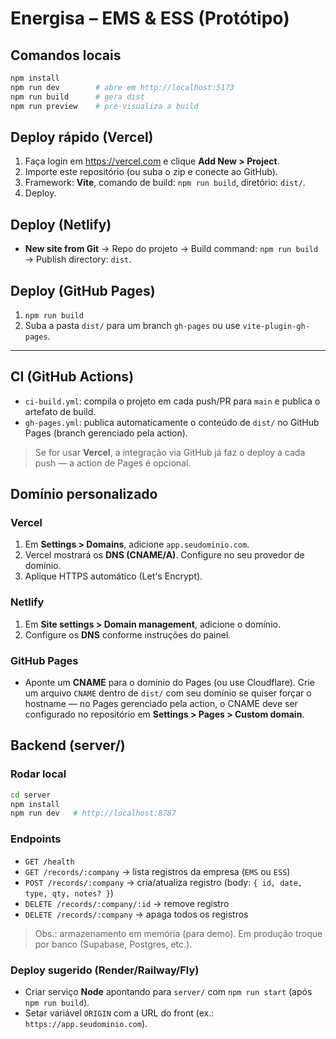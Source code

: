 # Energisa – EMS & ESS (Protótipo)

## Comandos locais
```bash
npm install
npm run dev        # abre em http://localhost:5173
npm run build      # gera dist
npm run preview    # pré-visualiza a build
```

## Deploy rápido (Vercel)
1. Faça login em https://vercel.com e clique **Add New > Project**.
2. Importe este repositório (ou suba o zip e conecte ao GitHub).
3. Framework: **Vite**, comando de build: `npm run build`, diretório: `dist/`.
4. Deploy.

## Deploy (Netlify)
- **New site from Git** → Repo do projeto → Build command: `npm run build` → Publish directory: `dist`.

## Deploy (GitHub Pages)
1. `npm run build`
2. Suba a pasta `dist/` para um branch `gh-pages` ou use `vite-plugin-gh-pages`.

---

## CI (GitHub Actions)

- `ci-build.yml`: compila o projeto em cada push/PR para `main` e publica o artefato de build.
- `gh-pages.yml`: publica automaticamente o conteúdo de `dist/` no GitHub Pages (branch gerenciado pela action).

> Se for usar **Vercel**, a integração via GitHub já faz o deploy a cada push — a action de Pages é opcional.

## Domínio personalizado

### Vercel
1. Em **Settings > Domains**, adicione `app.seudominio.com`.
2. Vercel mostrará os **DNS (CNAME/A)**. Configure no seu provedor de domínio.
3. Aplique HTTPS automático (Let's Encrypt).

### Netlify
1. Em **Site settings > Domain management**, adicione o domínio.
2. Configure os **DNS** conforme instruções do painel.

### GitHub Pages
- Aponte um **CNAME** para o domínio do Pages (ou use Cloudflare). Crie um arquivo `CNAME` dentro de `dist/` com seu domínio se quiser forçar o hostname — no Pages gerenciado pela action, o CNAME deve ser configurado no repositório em **Settings > Pages > Custom domain**.

## Backend (server/)

### Rodar local
```bash
cd server
npm install
npm run dev   # http://localhost:8787
```

### Endpoints
- `GET /health`
- `GET /records/:company` → lista registros da empresa (`EMS` ou `ESS`)
- `POST /records/:company` → cria/atualiza registro (body: `{ id, date, type, qty, notes? }`)
- `DELETE /records/:company/:id` → remove registro
- `DELETE /records/:company` → apaga todos os registros

> Obs.: armazenamento em memória (para demo). Em produção troque por banco (Supabase, Postgres, etc.).

### Deploy sugerido (Render/Railway/Fly)
- Criar serviço **Node** apontando para `server/` com `npm run start` (após `npm run build`).
- Setar variável `ORIGIN` com a URL do front (ex.: `https://app.seudominio.com`).

